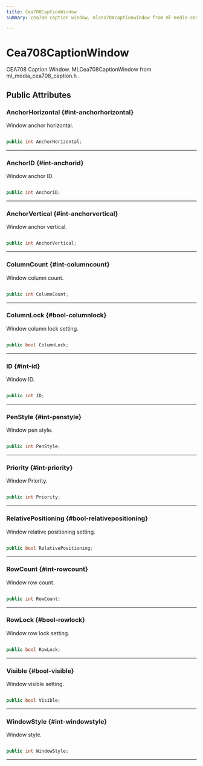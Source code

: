 ```yaml
---
title: Cea708CaptionWindow
summary: cea708 caption window. mlcea708captionwindow from ml-media-cea708-caption.h. 

---
```


# Cea708CaptionWindow




CEA708 Caption Window.  MLCea708CaptionWindow  from  ml&#95;media&#95;cea708&#95;caption.h .   





## Public Attributes

### AnchorHorizontal {#int-anchorhorizontal}

Window anchor horizontal. 

```csharp

public int AnchorHorizontal;

```






-----------

### AnchorID {#int-anchorid}

Window anchor ID. 

```csharp

public int AnchorID;

```






-----------

### AnchorVertical {#int-anchorvertical}

Window anchor vertical. 

```csharp

public int AnchorVertical;

```






-----------

### ColumnCount {#int-columncount}

Window column count. 

```csharp

public int ColumnCount;

```






-----------

### ColumnLock {#bool-columnlock}

Window column lock setting. 

```csharp

public bool ColumnLock;

```






-----------

### ID {#int-id}

Window ID. 

```csharp

public int ID;

```






-----------

### PenStyle {#int-penstyle}

Window pen style. 

```csharp

public int PenStyle;

```






-----------

### Priority {#int-priority}

Window Priority. 

```csharp

public int Priority;

```






-----------

### RelativePositioning {#bool-relativepositioning}

Window relative positioning setting. 

```csharp

public bool RelativePositioning;

```






-----------

### RowCount {#int-rowcount}

Window row count. 

```csharp

public int RowCount;

```






-----------

### RowLock {#bool-rowlock}

Window row lock setting. 

```csharp

public bool RowLock;

```






-----------

### Visible {#bool-visible}

Window visible setting. 

```csharp

public bool Visible;

```






-----------

### WindowStyle {#int-windowstyle}

Window style. 

```csharp

public int WindowStyle;

```






-----------


